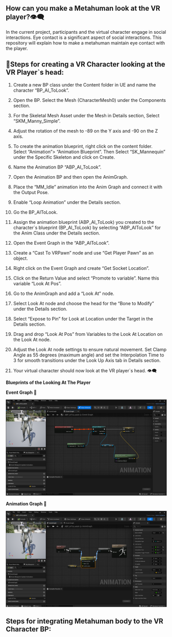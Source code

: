 ## How can you make a Metahuman look at the VR player?👁️‍🗨️ ##
   
In the current project, participants and the virtual character engage in social interactions. Eye contact is a significant aspect of social interactions. This repository will explain how to make a metahuman maintain eye contact with the player.
   
## 📝Steps for creating a VR Character looking at the VR Player`s head: ##
  
1.	Create a new BP class under the Content folder in UE and name the character “BP_AI_ToLook”.
   
2.	Open the BP. Select the Mesh (CharacterMesh0) under the Components section. 
   
3.	For the Skeletal Mesh Asset under the Mesh in Details section, Select “SKM_Manny_Simple”. 
   
4.	Adjust the rotation of the mesh to -89 on the Y axis and -90 on the Z axis. 
   
5.	To create the animation blueprint, right click on the content folder. Select “Animation”> “Animation Blueprint”. Then Select “SK_Mannequin” under the Specific Skeleton and click on Create.
   
6.	Name the Animation BP  “ABP_AI_ToLook”.
   
7.	Open the Animation BP and then open the AnimGraph.
   
8.	Place the “MM_Idle” animation into the Anim Graph and connect it with the Output Pose. 
   
9.	Enable “Loop Animation” under the Details section.
    
10.	Go the BP_AIToLook. 
   
11.	Assign the animation blueprint (ABP_AI_ToLook) you created to the character`s blueprint (BP_AI_ToLook) by selecting “ABP_AIToLook” for the Anim Class under the Details section.
   
12.	Open the Event Graph in the “ABP_AIToLook”.
   
13.	Create a “Cast To VRPawn” node and use “Get Player Pawn” as an object. 
   
14.	Right click on the Event Graph and create “Get Socket Location”.
    
15.	Click on the Return Value and select “Promote to variable”. Name this variable “Look At Pos”. 
   
16.	Go to the AnimGraph and add a “Look At” node. 
   
17.	Select Look At node and choose the head for the “Bone to Modify” under the Details section. 
   
18.	Select “Expose to Pin” for Look at Location under the Target in the Details section.  
   
19.	Drag and drop “Look At Pos” from Variables to the Look At Location on the Look At node.
   
20.	Adjust the Look At node settings to ensure natural movement. Set Clamp Angle as 55 degrees (maximum angle) and set the Interpolation Time to 3 for smooth transitions under the Look Up Axis tab in Details section.
   
21.	Your virtual character should now look at the VR player`s head. 👁️‍🗨️
   
**Blueprints of the Looking At The Player**
   
**Event Graph 🏃**   
   
<img src="./images/ABP_EventGraph.png" alt="ABP_EventGraph" width="800"/> 

**Animation Graph 🏃** 
   
<img src="./images/ABP_AnimGraph.png" alt="ABP_AnimGraph" width="800"/> 
   
## Steps for integrating Metahuman body to the VR Character BP: ##

